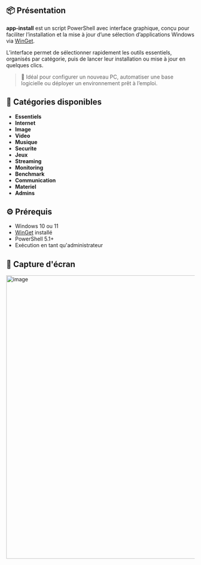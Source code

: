 ## 📦 Présentation
**app-install** est un script PowerShell avec interface graphique, conçu pour faciliter l’installation et la mise à jour d’une sélection d’applications Windows via [WinGet](https://learn.microsoft.com/fr-fr/windows/package-manager/winget/).

L’interface permet de sélectionner rapidement les outils essentiels, organisés par catégorie, puis de lancer leur installation ou mise à jour en quelques clics.

> 🔧 Idéal pour configurer un nouveau PC, automatiser une base logicielle ou déployer un environnement prêt à l’emploi.

## 📁 Catégories disponibles
- **Essentiels**
- **Internet**
- **Image**
- **Video**
- **Musique**
- **Securite**
- **Jeux**
- **Streaming**
- **Monitoring**
- **Benchmark**
- **Communication**
- **Materiel**
- **Admins**

## ⚙️ Prérequis
- Windows 10 ou 11
- [WinGet](https://learn.microsoft.com/fr-fr/windows/package-manager/winget/) installé
- PowerShell 5.1+
- Exécution en tant qu'administrateur

## 🚀 Capture d'écran
<img width="784" height="756" alt="image" src="https://github.com/user-attachments/assets/e233bc14-2f49-4034-9121-63d4e9ec9550" />


